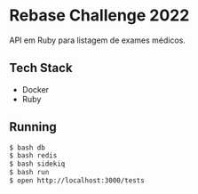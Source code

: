 # Rebase Challenge 2022

API em Ruby para listagem de exames médicos.

## Tech Stack

- Docker
- Ruby

## Running

```bash
$ bash db
$ bash redis
$ bash sidekiq
$ bash run
$ open http://localhost:3000/tests
```
